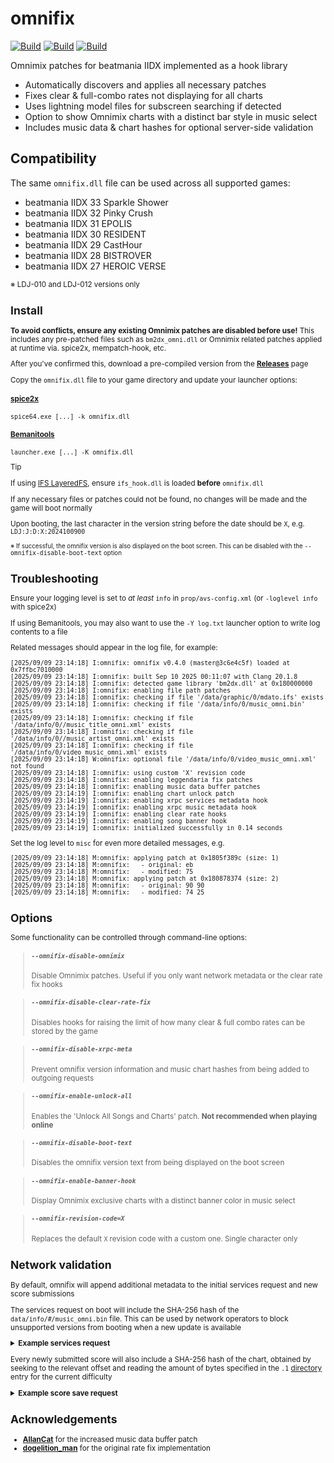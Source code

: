 # omnifix
[![Build](https://github.com/aixxe/omnifix/actions/workflows/Build-MSVC.yml/badge.svg)](https://github.com/aixxe/omnifix/actions/workflows/Build-MSVC.yml)
[![Build](https://github.com/aixxe/omnifix/actions/workflows/Build-LLVM.yml/badge.svg)](https://github.com/aixxe/omnifix/actions/workflows/Build-LLVM.yml)
[![Build](https://github.com/aixxe/omnifix/actions/workflows/Build-GCC.yml/badge.svg)](https://github.com/aixxe/omnifix/actions/workflows/Build-GCC.yml)

Omnimix patches for beatmania IIDX implemented as a hook library

- Automatically discovers and applies all necessary patches
- Fixes clear & full-combo rates not displaying for all charts
- Uses lightning model files for subscreen searching if detected
- Option to show Omnimix charts with a distinct bar style in music select
- Includes music data & chart hashes for optional server-side validation

## Compatibility

The same `omnifix.dll` file can be used across all supported games:

- beatmania IIDX 33 Sparkle Shower
- beatmania IIDX 32 Pinky Crush
- beatmania IIDX 31 EPOLIS
- beatmania IIDX 30 RESIDENT
- beatmania IIDX 29 CastHour
- beatmania IIDX 28 BISTROVER
- beatmania IIDX 27 HEROIC VERSE

<small>※ LDJ-010 and LDJ-012 versions only</sub>

## Install

**To avoid conflicts, ensure any existing Omnimix patches are disabled before use!** This includes any pre-patched files such as `bm2dx_omni.dll` or Omnimix related patches applied at runtime via. spice2x, mempatch-hook, etc.

After you've confirmed this, download a pre-compiled version from the **[Releases](https://github.com/aixxe/omnifix/releases)** page

Copy the `omnifix.dll` file to your game directory and update your launcher options:

#### [spice2x](https://spice2x.github.io)

```
spice64.exe [...] -k omnifix.dll
```

#### [Bemanitools](https://github.com/djhackersdev/bemanitools)

```
launcher.exe [...] -K omnifix.dll
```

> [!TIP]
> If using [IFS LayeredFS](https://github.com/mon/ifs_layeredfs), ensure `ifs_hook.dll` is loaded **before** `omnifix.dll`

If any necessary files or patches could not be found, no changes will be made and the game will boot normally

Upon booting, the last character in the version string before the date should be `X`, e.g. `LDJ:J:D:X:2024100900`

<sub>※ If successful, the omnifix version is also displayed on the boot screen. This can be disabled with the <kbd>--omnifix-disable-boot-text</kbd> option</sub>

## Troubleshooting

Ensure your logging level is set to _at least_ `info` in `prop/avs-config.xml` (or `-loglevel info` with spice2x)

If using Bemanitools, you may also want to use the `-Y log.txt` launcher option to write log contents to a file

Related messages should appear in the log file, for example:

```
[2025/09/09 23:14:18] I:omnifix: omnifix v0.4.0 (master@3c6e4c5f) loaded at 0x7ffbc7010000
[2025/09/09 23:14:18] I:omnifix: built Sep 10 2025 00:11:07 with Clang 20.1.8
[2025/09/09 23:14:18] I:omnifix: detected game library 'bm2dx.dll' at 0x180000000
[2025/09/09 23:14:18] I:omnifix: enabling file path patches
[2025/09/09 23:14:18] I:omnifix: checking if file '/data/graphic/0/mdato.ifs' exists
[2025/09/09 23:14:18] I:omnifix: checking if file '/data/info/0/music_omni.bin' exists
[2025/09/09 23:14:18] I:omnifix: checking if file '/data/info/0//music_title_omni.xml' exists
[2025/09/09 23:14:18] I:omnifix: checking if file '/data/info/0//music_artist_omni.xml' exists
[2025/09/09 23:14:18] I:omnifix: checking if file '/data/info/0/video_music_omni.xml' exists
[2025/09/09 23:14:18] W:omnifix: optional file '/data/info/0/video_music_omni.xml' not found
[2025/09/09 23:14:18] I:omnifix: using custom 'X' revision code
[2025/09/09 23:14:18] I:omnifix: enabling leggendaria fix patches
[2025/09/09 23:14:18] I:omnifix: enabling music data buffer patches
[2025/09/09 23:14:19] I:omnifix: enabling chart unlock patch
[2025/09/09 23:14:19] I:omnifix: enabling xrpc services metadata hook
[2025/09/09 23:14:19] I:omnifix: enabling xrpc music metadata hook
[2025/09/09 23:14:19] I:omnifix: enabling clear rate hooks
[2025/09/09 23:14:19] I:omnifix: enabling song banner hook
[2025/09/09 23:14:19] I:omnifix: initialized successfully in 0.14 seconds
```

Set the log level to `misc` for even more detailed messages, e.g.

```
[2025/09/09 23:14:18] M:omnifix: applying patch at 0x1805f389c (size: 1)
[2025/09/09 23:14:18] M:omnifix:   - original: eb
[2025/09/09 23:14:18] M:omnifix:   - modified: 75
[2025/09/09 23:14:18] M:omnifix: applying patch at 0x180878374 (size: 2)
[2025/09/09 23:14:18] M:omnifix:   - original: 90 90
[2025/09/09 23:14:18] M:omnifix:   - modified: 74 25
```

## Options

Some functionality can be controlled through command-line options:

> ##### `--omnifix-disable-omnimix`
> Disable Omnimix patches. Useful if you only want network metadata or the clear rate fix hooks

> ##### `--omnifix-disable-clear-rate-fix`
> Disables hooks for raising the limit of how many clear & full combo rates can be stored by the game

> ##### `--omnifix-disable-xrpc-meta`
> Prevent omnifix version information and music chart hashes from being added to outgoing requests

> ##### `--omnifix-enable-unlock-all`
> Enables the 'Unlock All Songs and Charts' patch. **Not recommended when playing online**

> ##### `--omnifix-disable-boot-text`
> Disables the omnifix version text from being displayed on the boot screen

> ##### `--omnifix-enable-banner-hook`
> Display Omnimix exclusive charts with a distinct banner color in music select

> ##### `--omnifix-revision-code=X`
> Replaces the default `X` revision code with a custom one. Single character only

## Network validation

By default, omnifix will append additional metadata to the initial services request and new score submissions

The services request on boot will include the SHA-256 hash of the `data/info/#/music_omni.bin` file. This can be used by network operators to block unsupported versions from booting when a new update is available

<details><summary><b>Example services request</b></summary>

```xml
<?xml version="1.0" encoding="Shift-JIS"?>
<call model="LDJ:J:D:X:2024100900" srcid="00000000000000000000" tag="00000000">
  <services method="get">
    <omnifix branch="master" commit="3c6e4c5f" version="0.4.0">
      <mdb_hash __type="bin" __size="32">ca58c3de8670c29bd8e649c2cbf9f34bc29bbca705ffa048d6c24aec3d3baa66</mdb_hash>
    </omnifix>
    <info></info>
    <net></net>
  </services>
</call>
```

</details>

Every newly submitted score will also include a SHA-256 hash of the chart, obtained by seeking to the relevant offset and reading the amount of bytes specified in the `.1` [directory](https://github.com/SaxxonPike/rhythm-game-formats/blob/master/iidx/1.md#directory) entry for the current difficulty

<details><summary><b>Example score save request</b></summary>

```xml
<?xml version="1.0" encoding="Shift-JIS"?>
<call model="LDJ:J:D:X:2024100900" srcid="00000000000000000000" tag="00000000">
  <IIDX32music method="reg">
    <ghost></ghost>
    <ghost_gauge></ghost_gauge>
    <music_play_log></music_play_log>
    <best_result></best_result>
    <omnifix branch="master" commit="3c6e4c5f" version="0.4.0">
      <chart_hash __type="bin" __size="32">35d09686bdca856337ba44844a58672b4421c3084bb6e22a204c2c984e361052</chart_hash>
    </omnifix>
  </IIDX32music>
</call>
```

</details>

## Acknowledgements

- [**AllanCat**](https://github.com/AllanCat) for the increased music data buffer patch
- [**dogelition_man**](https://github.com/ledoge) for the original rate fix implementation